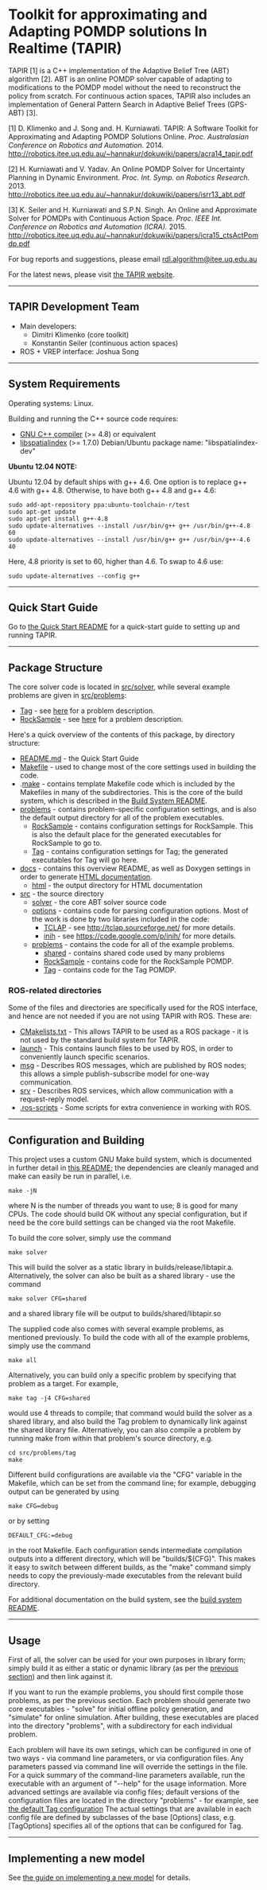Toolkit for approximating and Adapting POMDP solutions In Realtime (TAPIR)
==========================================================================

TAPIR \[1\] is a C++ implementation of the Adaptive Belief Tree (ABT) algorithm \[2\].
ABT is an online POMDP solver capable of adapting to modifications to the POMDP
model without the need to reconstruct the policy from scratch.
For continuous action spaces, TAPIR also includes an implementation of General
Pattern Search in Adaptive Belief Trees (GPS-ABT) \[3\].

\[1\] D. Klimenko and J. Song and. H. Kurniawati.
TAPIR: A Software Toolkit for Approximating and Adapting POMDP Solutions Online.
_Proc. Australasian Conference on Robotics and Automation._
2014.
http://robotics.itee.uq.edu.au/~hannakur/dokuwiki/papers/acra14_tapir.pdf

\[2\] H. Kurniawati and V. Yadav.
An Online POMDP Solver for Uncertainty Planning in Dynamic Environment.
_Proc. Int. Symp. on Robotics Research._
2013.
http://robotics.itee.uq.edu.au/~hannakur/dokuwiki/papers/isrr13_abt.pdf

\[3\] K. Seiler and H. Kurniawati and S.P.N. Singh.
An Online and Approximate Solver for POMDPs with Continuous Action Space.
_Proc. IEEE Int. Conference on Robotics and Automation (ICRA)._
2015.
http://robotics.itee.uq.edu.au/~hannakur/dokuwiki/papers/icra15_ctsActPomdp.pdf

For bug reports and suggestions, please email rdl.algorithm@itee.uq.edu.au

For the latest news, please visit
[the TAPIR website](http://robotics.itee.uq.edu.au/~tapir).


--------------------------------------------------------------------------
TAPIR Development Team
--------------------------------------------------------------------------

- Main developers:
    * Dimitri Klimenko (core toolkit)
    * Konstantin Seiler (continuous action spaces)
- ROS + VREP interface: Joshua Song


--------------------------------------------------------------------------
System Requirements
--------------------------------------------------------------------------

Operating systems: Linux.

Building and running the C++ source code requires:

- [GNU C++ compiler](https://gcc.gnu.org) (>= 4.8) or equivalent
- [libspatialindex](http://libspatialindex.github.io) (>= 1.7.0)
	Debian/Ubuntu package name: "libspatialindex-dev"


**Ubuntu 12.04 NOTE:**

Ubuntu 12.04 by default ships with g++ 4.6. One option is to replace g++ 4.6
with g++ 4.8. Otherwise, to have both g++ 4.8 and g++ 4.6:

    sudo add-apt-repository ppa:ubuntu-toolchain-r/test
    sudo apt-get update
    sudo apt-get install g++-4.8
    sudo update-alternatives --install /usr/bin/g++ g++ /usr/bin/g++-4.8 60
    sudo update-alternatives --install /usr/bin/g++ g++ /usr/bin/g++-4.6 40

Here, 4.8 priority is set to 60, higher than 4.6. To swap to 4.6 use:

    sudo update-alternatives --config g++


--------------------------------------------------------------------------
Quick Start Guide
--------------------------------------------------------------------------

Go to [the Quick Start README][../README.md] for a quick-start guide to setting
up and running TAPIR.


--------------------------------------------------------------------------
Package Structure
--------------------------------------------------------------------------

The core solver code is located in [src/solver][../src/solver],
while several example problems are given in [src/problems][../src/problems]:

- [Tag][../src/problems/tag] - see
[here](http://www.cs.cmu.edu/~ggordon/jpineau-ggordon-thrun.ijcai03.pdf)
for a problem description.
- [RockSample][../src/problems/rocksample] - see
[here](http://arxiv.org/ftp/arxiv/papers/1207/1207.4166.pdf)
for a problem description.

Here's a quick overview of the contents of this package, by directory structure:

- [README.md][../README.md] - the Quick Start Guide
- [Makefile][../Makefile] - used to change most of the core settings used
  in building the code.
- .[make][../.make] - contains template Makefile code which is included by
  the Makefiles in many of the subdirectories. This is the core of the build
  system, which is described in the [Build System README][../.make/README.md].
- [problems][../problems] - contains problem-specific configuration settings,
  and is also the default output directory for all of the problem executables.
    * [RockSample][../problems/rocksample] - contains configuration settings for
      RockSample. This is also the default place for the generated executables
      for RockSample to go to.
    * [Tag][../problems/tag] - contains configuration settings for Tag; the
      generated executables for Tag will go here.
- [docs][../docs] - contains this overview README, as well as Doxygen settings
  in order to generate [HTML documentation][../docs/html/index.html].
    * [html][../docs/html] - the output directory for HTML documentation
- [src][../src] - the source directory
    * [solver][../src/solver] - the core ABT solver source code
    * [options][../src/options] - contains code for parsing configuration options.
      Most of the work is done by two libraries included in the code:
        - [TCLAP][../src/options/tclap] - see http://tclap.sourceforge.net/ for
          more details.
        - [inih][../src/options/inih] - see https://code.google.com/p/inih/ for
        more details.
    * [problems][../src/problems] - contains the code for all of the example
      problems.
        - [shared][../src/problems/shared] - contains shared code used by many
          problems
        - [RockSample][../src/problems/rocksample] - contains code for the
          RockSample POMDP.
        - [Tag][../src/problems/tag] - contains code for the Tag POMDP.


### ROS-related directories

Some of the files and directories are specifically used for the ROS interface,
and hence are not needed if you are not using TAPIR with ROS. These are:

- [CMakelists.txt][../CMakeLists.txt] - This allows TAPIR to be used as a ROS
  package - it is not used by the standard build system for TAPIR.
- [launch][../launch] - This contains launch files to be used by ROS, in order
  to conveniently launch specific scenarios.
- [msg][../msg] - Describes ROS messages, which are published by ROS nodes; this
  allows a simple publish-subscribe model for one-way communication.
- [srv][../srv] - Describes ROS services, which allow communication with a
  request-reply model.
- [.ros-scripts][../.ros-scripts] - Some scripts for extra convenience in working
  with ROS.


--------------------------------------------------------------------------
Configuration and Building
--------------------------------------------------------------------------

This project uses a custom GNU Make build system, which is documented in further
detail in [this README][../.make/README.md]; the dependencies are cleanly managed
and make can easily be run in parallel, i.e.

    make -jN

where N is the number of threads you want to use; 8 is good for many CPUs.
The code should build OK without any special configuration,
but if need be the core build settings can be changed via the root Makefile.

To build the core solver, simply use the command

    make solver

This will build the solver as a static library in builds/release/libtapir.a.
Alternatively, the solver can also be built as a shared library - use the
command

    make solver CFG=shared

and a shared library file will be output to builds/shared/libtapir.so

The supplied code also comes with several example problems, as mentioned
previously. To build the code with all of the example problems, simply use
the command

    make all

Alternatively, you can build only a specific problem by specifying that problem
as a target. For example,

    make tag -j4 CFG=shared

would use 4 threads to compile; that command would build the solver as a shared
library, and also build the Tag problem to dynamically link against the shared
library file.
Alternatively, you can also compile a problem by running make from within that
problem's source directory, e.g.

    cd src/problems/tag
    make

Different build configurations are available via the "CFG" variable in the
Makefile, which can be set from the command line; for example, debugging
output can be generated by using

    make CFG=debug

or by setting

    DEFAULT_CFG:=debug

in the root Makefile. Each configuration sends intermediate
compilation outputs into a different directory, which will be "builds/$(CFG)".
This makes it easy to switch between different builds, as the "make" command
simply needs to copy the previously-made executables from the relevant build
directory.

For additional documentation on the build system, see the
[build system README][../.make/README.md].


--------------------------------------------------------------------------
Usage
--------------------------------------------------------------------------
First of all, the solver can be used for your own purposes in library form;
simply build it as either a static or dynamic library (as per the
[previous section](#configuration-and-building))
and then link against it.

If you want to run the example problems, you should first compile those
problems, as per the previous section.
Each problem should generate two core executables - "solve" for initial offline
policy generation, and "simulate" for online simulation.
After building, these executables are placed into the directory "problems", with
a subdirectory for each individual problem.

Each problem will have its own setings, which can be configured in one of two
ways - via command line parameters, or via configuration files. Any parameters
passed via command line will override the settings in the file. For a quick
summary of the command-line parameters available, run the executable with an
argument of "--help" for the usage information. More advanced settings are
available via config files; default versions of the configuration files are
located in the directory "problems" - for example, see
[the default Tag configuration][../problems/tag/default.cfg]
The actual settings that are available in each config file are defined by
subclasses of the base [Options] class, e.g. [TagOptions] specifies all of
the options that can be configured for Tag.


--------------------------------------------------------------------------
Implementing a new model
--------------------------------------------------------------------------

See [the guide on implementing a new model][../docs/Making_A_New_Model.md]
for details.



[../.make]: ../.make
[../.make/README.md]: ../.make/README.md
[../.ros-scripts]: ../.ros-scripts
[../CMakeLists.txt]: ../CMakeLists.txt
[../Makefile]: ../Makefile
[../README.md]: ../README.md
[../docs]: ../docs
[../docs/Making_A_New_Model.md]: ../docs/Making_A_New_Model.md
[../docs/html]: ../docs/html
[../docs/html/index.html]: ../docs/html/index.html
[../launch]: ../launch
[../msg]: ../msg
[../problems]: ../problems
[../problems/rocksample]: ../problems/rocksample
[../problems/tag]: ../problems/tag
[../problems/tag/default.cfg]: ../problems/tag/default.cfg
[../src]: ../src
[../src/options]: ../src/options
[../src/options/inih]: ../src/options/inih
[../src/options/tclap]: ../src/options/tclap
[../src/problems]: ../src/problems
[../src/problems/rocksample]: ../src/problems/rocksample
[../src/problems/shared]: ../src/problems/shared
[../src/problems/tag]: ../src/problems/tag
[../src/solver]: ../src/solver
[../srv]: ../srv
